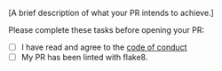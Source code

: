 [A brief description of what your PR intends to achieve.]

Please complete these tasks before opening your PR:
- [ ] I have read and agree to the [code of conduct](../../CODE_OF_CONDUCT.md)
- [ ] My PR has been linted with flake8.
